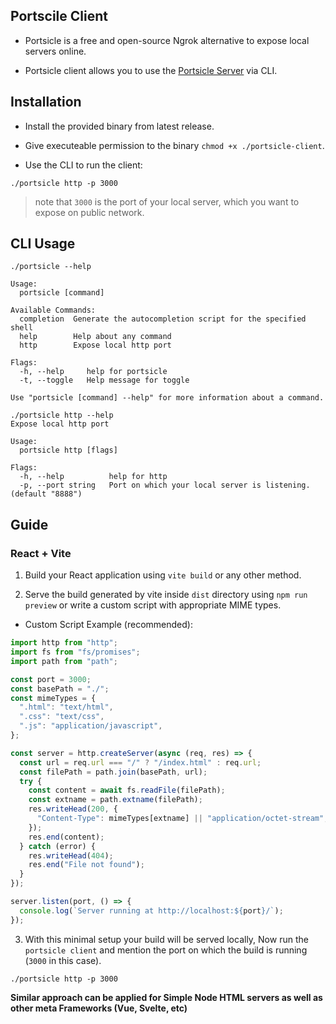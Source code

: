 ## Portscile Client

- Portsicle is a free and open-source Ngrok alternative to expose local servers online.

- Portsicle client allows you to use the <a href="https://github.com/portsicle/portsicle-server">Portsicle Server</a> via CLI.

## Installation

- Install the provided binary from latest release.

- Give executeable permission to the binary `chmod +x ./portsicle-client`.

- Use the CLI to run the client:

```
./portsicle http -p 3000
```

> note that `3000` is the port of your local server, which you want to expose on public network.

## CLI Usage

```
./portsicle --help

Usage:
  portsicle [command]

Available Commands:
  completion  Generate the autocompletion script for the specified shell
  help        Help about any command
  http        Expose local http port

Flags:
  -h, --help     help for portsicle
  -t, --toggle   Help message for toggle

Use "portsicle [command] --help" for more information about a command.
```

```
./portsicle http --help
Expose local http port

Usage:
  portsicle http [flags]

Flags:
  -h, --help          help for http
  -p, --port string   Port on which your local server is listening. (default "8888")
```

## Guide

### React + Vite

1. Build your React application using `vite build` or any other method.

2. Serve the build generated by vite inside `dist` directory using `npm run preview` or write a custom script with appropriate MIME types.

- Custom Script Example (recommended):

```js
import http from "http";
import fs from "fs/promises";
import path from "path";

const port = 3000;
const basePath = "./";
const mimeTypes = {
  ".html": "text/html",
  ".css": "text/css",
  ".js": "application/javascript",
};

const server = http.createServer(async (req, res) => {
  const url = req.url === "/" ? "/index.html" : req.url;
  const filePath = path.join(basePath, url);
  try {
    const content = await fs.readFile(filePath);
    const extname = path.extname(filePath);
    res.writeHead(200, {
      "Content-Type": mimeTypes[extname] || "application/octet-stream",
    });
    res.end(content);
  } catch (error) {
    res.writeHead(404);
    res.end("File not found");
  }
});

server.listen(port, () => {
  console.log(`Server running at http://localhost:${port}/`);
});
```

3. With this minimal setup your build will be served locally, Now run the `portsicle client` and mention the port on which the build is running (`3000` in this case).

```
./portsicle http -p 3000
```

**Similar approach can be applied for Simple Node HTML servers as well as other meta Frameworks (Vue, Svelte, etc)**
